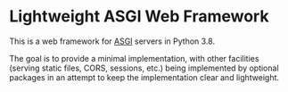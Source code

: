 # Lightweight ASGI Web Framework

This is a web framework for [ASGI](user-guide/asgi) servers in Python 3.8.

The goal is to provide a minimal implementation, with other facilities (serving
static files, CORS, sessions, etc.) being implemented by optional packages in an
attempt to keep the implementation clear and lightweight.
